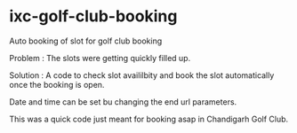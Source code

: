 # ixc-golf-club-booking
Auto booking of slot for golf club booking

Problem : The slots were getting quickly filled up.

Solution : A code to check slot availilbity and book the slot automatically once the booking is open. 

Date and time can be set bu changing the end url parameters. 

This was a quick code just meant for booking asap in Chandigarh Golf Club. 

